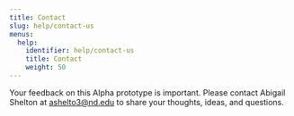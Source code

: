 ```yaml
---
title: Contact
slug: help/contact-us
menus:
  help:
    identifier: help/contact-us
    title: Contact
    weight: 50
---
```


Your feedback on this Alpha prototype is important. Please contact Abigail Shelton at <ashelto3@nd.edu> to share your thoughts, ideas, and questions.
